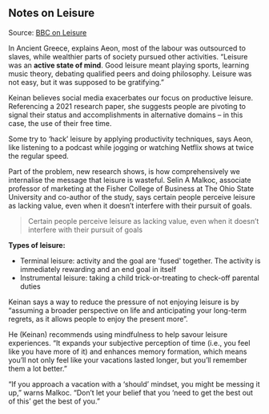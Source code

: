 ## Notes on Leisure

Source: [BBC on Leisure](https://www.bbc.com/worklife/article/20210914-the-way-we-view-free-time-is-making-us-less-happy)

 In Ancient Greece, explains Aeon, most of the labour was outsourced to slaves, while wealthier parts of society pursued other activities. “Leisure was an **active state of mind**. Good leisure meant playing sports, learning music theory, debating qualified peers and doing philosophy. Leisure was not easy, but it was supposed to be gratifying.”

Keinan believes social media exacerbates our focus on productive leisure. Referencing a 2021 research paper, she suggests people are pivoting to signal their status and accomplishments in alternative domains  – in this case, the use of their free time. 

Some try to ‘hack’ leisure by applying productivity techniques, says Aeon, like listening to a podcast while jogging or watching Netflix shows at twice the regular speed.

Part of the problem, new research shows, is how comprehensively we internalise the message that leisure is wasteful. Selin A Malkoc, associate professor of marketing at the Fisher College of Business at The Ohio State University and co-author of the study, says certain people perceive leisure as lacking value, even when it doesn’t interfere with their pursuit of goals.

> Certain people perceive leisure as lacking value, even when it doesn’t interfere with their pursuit of goals

**Types of leisure:**
- Terminal leisure: activity and the goal are 'fused' together. The activity is immediately rewarding and an end goal in itself
- Instrumental leisure: taking a child trick-or-treating to check-off parental duties

Keinan says a way to reduce the pressure of not enjoying leisure is by “assuming a broader perspective on life and anticipating your long-term regrets, as it allows people to enjoy the present more”.

He (Keinan) recommends using mindfulness to help savour leisure experiences. “It expands your subjective perception of time (i.e., you feel like you have more of it) and enhances memory formation, which means you’ll not only feel like your vacations lasted longer, but you’ll remember them a lot better.”

“If you approach a vacation with a ‘should’ mindset, you might be messing it up,” warns Malkoc. “Don’t let your belief that you ‘need to get the best out of this’ get the best of you.”

